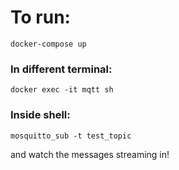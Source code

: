 # To run:

```
docker-compose up
```

### In different terminal:
```
docker exec -it mqtt sh
```
### Inside shell:
```
mosquitto_sub -t test_topic
```
and watch the messages streaming in!